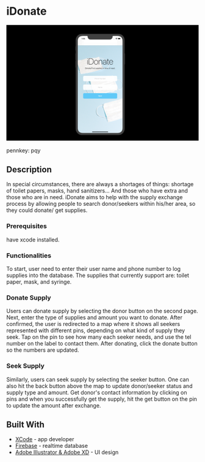 # iDonate

![](main.jpg)

pennkey: pqy

## Description

In special circumstances, there are always a shortages of things: shortage of toilet papers, masks, hand sanitizers... And those who have extra and those who are in need. iDonate aims to help with the supply exchange process by allowing people to search donor/seekers within his/her area, so they could donate/ get supplies.

### Prerequisites

have xcode installed.

### Functionalities

To start, user need to enter their user name and phone number to log supplies into the database. The supplies that currently support are: toilet paper, mask, and syringe.

### Donate Supply

Users can donate supply by selecting the donor button on the second page. Next, enter the type of supplies and amount you want to donate. After confirmed, the user is redirected to a map where it shows all seekers represented with different pins, depending on what kind of supply they seek. Tap on the pin to see how many each seeker needs, and use the tel number on the label to contact them. After donating, click the donate button so the numbers are updated. 

### Seek Supply 

Similarly, users can seek supply by selecting the seeker button. One can also hit the back button above the map to update donor/seeker status and supply type and amount. Get donor's contact information by clicking on pins and when you successfully get the supply, hit the get button on the pin to update the amount after exchange.  

## Built With

* [XCode](https://developer.apple.com/xcode/) - app developer
* [Firebase](https://firebase.google.com/) - realtime database
* [Adobe Illustrator & Adobe XD](https://www.adobe.com/) - UI design

